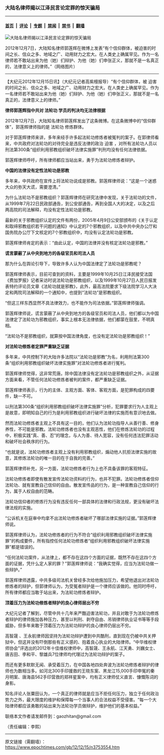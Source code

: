 ### 大陆名律师揭以江泽民言论定罪的惊天骗局

---

#### [首页](../../../..?n3753554) &nbsp;|&nbsp; [评论](../../../../../epoch-comment?n3753554) &nbsp;|&nbsp; [专题](../../../../../epoch-special?n3753554) &nbsp;|&nbsp; [禁闻](../../../../../epoch-news?n3753554) &nbsp;|&nbsp; [禁书](../../../../../books?n3753554) &nbsp;|&nbsp; [翻墙](https://github.com/gfw-breaker/nogfw/blob/master/README.md?n3753554)


<div><img alt="大陆名律师揭以江泽民言论定罪的惊天骗局" class="attachment-djy_600_400 size-djy_600_400 wp-post-image" src="https://i.epochtimes.com/assets/uploads/2012/12/1212150713052320-600x400.jpg"/>
<div class="caption">
 <p>
  2012年12月7日，大陆知名律师郭莲辉在微博上发表“有个信仰群体，被迫害的时间之长、信众之多、地域之广、动用财力之宏大。在人类史上确属罕见。作为一名律师若不敢站出来为他（她）们辩护、为他（她）们申张正义，那就不是一名真正的，法律意义上的律师。”（网络图片）
 </p>
</div></div><hr/><div class="post_content" id="artbody" itemprop="articleBody">
 <!-- article content begin -->
 <p>
  【大纪元2012年12月15日讯】（大纪元记者高紫檀报导）“有个信仰群体，被
  <ok href="https://www.epochtimes.com/gb/tag/%E8%BF%AB%E5%AE%B3.html">
   迫害
  </ok>
  的时间之长、信众之多、地域之广、动用财力之宏大。在人类史上确属罕见。作为一名律师若不敢站出来为他（她）们辩护、为他（她）们申张正义，那就不是一名真正的，法律意义上的律师。”
 </p>
 <p>
  <b>
   律师郭莲辉指中共对
   <ok href="https://www.epochtimes.com/gb/tag/%E6%B3%95%E8%BD%AE%E5%8A%9F.html">
    法轮功
   </ok>
   学员的判决均无法律根据
  </b>
 </p>
 <p>
  2012年12月7日，大陆知名律师郭莲辉发出了这条微博。在这条微博中的“信仰群体”，郭莲辉律师指的是
  <ok href="https://www.epochtimes.com/gb/tag/%E6%B3%95%E8%BD%AE%E5%8A%9F.html">
   法轮功
  </ok>
  修炼群体。
 </p>
 <p>
  对于郭莲辉律师来讲，多年来经手许多起法轮功修炼者被冤判的案子。在郭律师看来，中共政府对法轮功的对待完全是违反法律的政治
  <ok href="https://www.epochtimes.com/gb/tag/%E8%BF%AB%E5%AE%B3.html">
   迫害
  </ok>
  ，对所有法轮功人员以刑法第300条“组织利用邪教组织破坏法律实施罪”判刑均没有任何法律依据。
 </p>
 <p>
  郭莲辉律师呼吁，所有律师都应当站出来，勇于为法轮功修炼者辩护。
 </p>
 <p>
  <b>
   中国的法律没有定性法轮功是邪教
  </b>
 </p>
 <p>
  多年来，中共政府在宣传上将法轮功说成是邪教。郭莲辉律师说：“这是一个迷惑大众的弥天大谎，需要澄清。”
 </p>
 <p>
  为什么法轮功不是邪教组织？郭莲辉律师在研究法律中发现，关于法轮功的文件，从1999年7月22日民政部通告，到公安部通告，再到全国人大的决定，以及之后两高院的司法解释，均没有定性法轮功是邪教。
 </p>
 <p>
  最新的关于邪教组织认定的文件有两份，2005年4月9日公安部颁布的《关于认定和取缔邪教组织若干问题的通知》中认定的7个邪教组织，以及中共中央办公厅和国务院办公厅下文核定的7个邪教组织中，均没有认定法轮功是邪教。
 </p>
 <p>
  郭莲辉律师肯定的表示：“由此认定，中国的法律并没有核定法轮功是邪教。”
 </p>
 <p>
  <b>
   谎言蒙蔽了从中央到地方的各级官员和司法人员
  </b>
 </p>
 <p>
  那为什么在舆论引导下，导致许多人认为中国法律定了法轮功是邪教呢？
 </p>
 <p>
  郭莲辉律师表示，目前可查到的资料，主要是1999年10月25日江泽民接受法国《费加罗报》记者采访时说法轮功是邪教组织，以及1999年10月27日人民日报发表特约评论员文章《法轮功就是邪教》，此外，最高法院要求下级法院学习人大决定和两院司法解释的一个通知中，也提到“法轮功”是邪教组织。
 </p>
 <p>
  “但这三样东西显然不具法律效力，也不能作为司法依据。”郭莲辉律师强调。
 </p>
 <p>
  郭莲辉律师说，谎言蒙蔽了从中央到地方的各级官员和司法人员，他们都以为中国法律定了法轮功为邪教组织，事实上根本无法律依据，他们都蒙在鼓里，不明真相。
 </p>
 <p>
  “法轮功不是邪教组织，就算按中国法律角度，也没有定法轮功是邪教组织！”
 </p>
 <p>
  <b>
   对法轮功修炼者定罪严重缺乏证据
  </b>
 </p>
 <p>
  多年来，中共控制下的大陆许多法院以“法轮功是邪教”为名，利用刑法第300条“组织利用邪教组织破坏法律实施罪”对法轮功修炼者进行冤判。
 </p>
 <p>
  郭莲辉律师觉得，这非常荒唐。除中国法律没有定法轮功是邪教组织之外，从证据方面来看，不管任何法轮功修炼者被判的案件，都严重缺乏证据。
 </p>
 <p>
  郭莲辉律师表示，行为的主体、主观方面、客体、客观方面，是犯罪构成的四要件，缺一不可。
 </p>
 <p>
  以刑法第300条“组织利用邪教组织破坏法律实施罪”分析，犯罪要求行为人主观上是故意，即明知自己的行为是利用邪教组织进行破坏法律的实施而有意识地去做。
 </p>
 <p>
  然而法轮功修炼者主观上不具有这一目的，他们认为法轮功指导人从善行善、修身养性，不可能是邪教。法轮功修炼者也没有主观恶性，他们在修炼法轮功的过程中，积极实践“真、善、忍”的理念，与人为善、待人宽容，没有任何违法犯罪活动和破坏社会秩序的行为。
 </p>
 <p>
  “也就是说，法轮功修炼者主观上没有利用邪教组织，煽动他人抗拒法律实施的故意，其修炼法轮功的唯一目的在于自我的完善。”
 </p>
 <p>
  郭莲辉律师补充，另一方面，法轮功修炼者行为上也不具备该罪的客观特征。
 </p>
 <p>
  法轮功修炼者即使有散发宣传法轮功资料的行为，也并不犯罪。法轮功修炼者信仰法轮功、就有宣教自己信仰的自由。散发宣传品的行为，是一种宣教自己信仰的行为，属于人权自由的范畴。
 </p>
 <p>
  法轮功信仰者的修炼行为没有违反任何一部具体的法律和行政法规，更没有破坏法律法规的实施。
 </p>
 <p>
  “公诉机关在庭审中均拿不出法轮功修炼者破坏了哪部法律实施的证据。”郭莲辉律师说。
 </p>
 <p>
  郭莲辉律师认为，法轮功修炼者的行为不符合“组织利用邪教组织破坏法律实施罪”的构成要件，所有指控任何法轮功修炼者“组织利用邪教组织破坏法律实施罪”都是错误的。
 </p>
 <p>
  “任何法轮功案件，从法律上，都不存在这四个方面的证据，既然不存在这四个方面的证据，凭什么定人家的罪？”郭莲辉律师说：“我确实觉得，应当为法轮功做一些辩护。”
 </p>
 <p>
  郭莲辉律师透露，中共多级司法机关曾经多次给他施加压力，希望他退出对法轮功修炼者的辩护，但郭律师认为，为受冤者辩护是一个律师应该做的。他同时呼吁，所有律师都应当敢于站出来，为法轮功修炼者辩护。
 </p>
 <p>
  <b>
   顶着压力为法轮功修炼者辩护的良心律师层出不穷
  </b>
 </p>
 <p>
  大纪元记者了解到，尽管中共十几年来严酷迫害法轮功，并且对敢于为法轮功修炼者辩护的律师施加各种压力，甚至以判刑、剥夺自由、吊销律师执业证书等等手段威胁，但多年来敢于顶着压力为法轮功辩护的良心律师仍层出不穷。
 </p>
 <p>
  <ok href="https://www.epochtimes.com/gb/tag/%E9%AB%98%E6%99%BA%E6%99%9F.html">
   高智晟
  </ok>
  、王永航律师因坚持为法轮功辩护遭到中共酷刑，直到现在仍被中共关押狱中，但这并没有吓倒那些有正义感的、抱着良心执业的大陆律师。“中华维权律师协会”评选出的2012年十佳维权律师中，高智晟、王永航、江天勇、刘巍女士、唐吉田、李和平、黎雄兵7位律师均代理过为法轮功辩护的案子。
 </p>
 <p>
  而还有更多默默无闻、承受着压力，在中国各地四处奔波为法轮功修炼者辩护的律师也为数相当多。如河北300手印援救的王晓东案、黑龙江15,000手印申冤的秦月明案、唐海县562手印营救的郑祥星案中，均有正义律师仗义直言、慷慨陈词的身影。
 </p>
 <p>
  知名评论人张粟田认为，一个真正的律师就是应当不拒任何压力，独立于任何政治势力之外，最大限度的维护和保障每一个当事人的合法权益不受侵害。“每一个大陆律师都应该勇敢的站出来为法轮功学员做辩护，维护他们的基本权益。”
 </p>
 <p>
  联络本文作者请发邮件到：gaozhitan@gmail.com
 </p>
 <p>
  （责任编辑：李熙）
 </p>
 <p>
 </p>
 <!-- article content end -->
 <div id="below_article_ad">
 </div>
</div>


---

原文链接（需翻墙）：https://www.epochtimes.com/gb/12/12/15/n3753554.htm